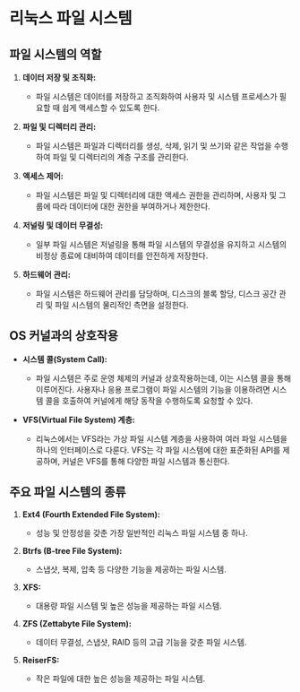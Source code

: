 # 리눅스 파일 시스템

## 파일 시스템의 역할

1. **데이터 저장 및 조직화:**
   - 파일 시스템은 데이터를 저장하고 조직화하여 사용자 및 시스템 프로세스가 필요할 때 쉽게 액세스할 수 있도록 한다.

2. **파일 및 디렉터리 관리:**
   - 파일 시스템은 파일과 디렉터리를 생성, 삭제, 읽기 및 쓰기와 같은 작업을 수행하여 파일 및 디렉터리의 계층 구조를 관리한다.

3. **액세스 제어:**
   - 파일 시스템은 파일 및 디렉터리에 대한 액세스 권한을 관리하며, 사용자 및 그룹에 따라 데이터에 대한 권한을 부여하거나 제한한다.

4. **저널링 및 데이터 무결성:**
   - 일부 파일 시스템은 저널링을 통해 파일 시스템의 무결성을 유지하고 시스템의 비정상 종료에 대비하여 데이터를 안전하게 저장한다.

5. **하드웨어 관리:**
   - 파일 시스템은 하드웨어 관리를 담당하며, 디스크의 블록 할당, 디스크 공간 관리 및 파일 시스템의 물리적인 측면을 설정한다.

## OS 커널과의 상호작용

- **시스템 콜(System Call):**
  - 파일 시스템은 주로 운영 체제의 커널과 상호작용하는데, 이는 시스템 콜을 통해 이루어진다. 사용자나 응용 프로그램이 파일 시스템의 기능을 이용하려면 시스템 콜을 호출하여 커널에게 해당 동작을 수행하도록 요청할 수 있다.

- **VFS(Virtual File System) 계층:**
  - 리눅스에서는 VFS라는 가상 파일 시스템 계층을 사용하여 여러 파일 시스템을 하나의 인터페이스로 다룬다. VFS는 각 파일 시스템에 대한 표준화된 API를 제공하며, 커널은 VFS를 통해 다양한 파일 시스템과 통신한다.

## 주요 파일 시스템의 종류

1. **Ext4 (Fourth Extended File System):**
   - 성능 및 안정성을 갖춘 가장 일반적인 리눅스 파일 시스템 중 하나.

2. **Btrfs (B-tree File System):**
   - 스냅샷, 복제, 압축 등 다양한 기능을 제공하는 파일 시스템.

3. **XFS:**
   - 대용량 파일 시스템 및 높은 성능을 제공하는 파일 시스템.

4. **ZFS (Zettabyte File System):**
   - 데이터 무결성, 스냅샷, RAID 등의 고급 기능을 갖춘 파일 시스템.

5. **ReiserFS:**
   - 작은 파일에 대한 높은 성능을 제공하는 파일 시스템.
